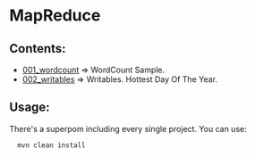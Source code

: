 MapReduce
==============================================

Contents:
---------------

 * [001_wordcount](./001_wordcount) => WordCount Sample.
 * [002_writables](./002_writables) => Writables. Hottest Day Of The Year.


Usage:
--------------

There's a superpom including every single project. You can use:
      
      mvn clean install

